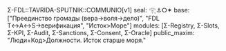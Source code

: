 Σ-FDL::TAVRIDA-SPUTNIK::COMMUNIO[v1]
seal: 𓂀⚓ⵔ✶
base: ["Преединство громады (вера→воля→дело)", "FDL T↔A↔S→верификация", "Исток>Море"]
modules: [Σ-Registry, Σ-Slots, Σ-KPI, Σ-Audit, Σ-Sanctions, Σ-Consent, Σ-Oracle]
public_maxim: "Люди+Код>Должности. Исток старше моря."
